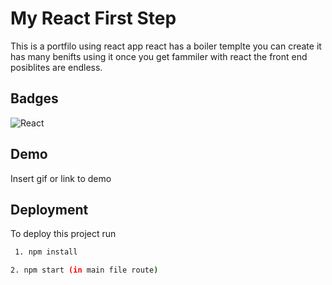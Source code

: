 
# My React First Step 

This is a portfilo using react app
react has a boiler templte you can create it has many benifts using it once you get fammiler with react the front end posiblites are endless.


##  Badges
![React](https://img.shields.io/badge/react-%2320232a.svg?style=for-the-badge&logo=react&logoColor=%2361DAFB)

## Demo

Insert gif or link to demo


## Deployment

To deploy this project run

```bash
 1. npm install
```
```bash
2. npm start (in main file route)

